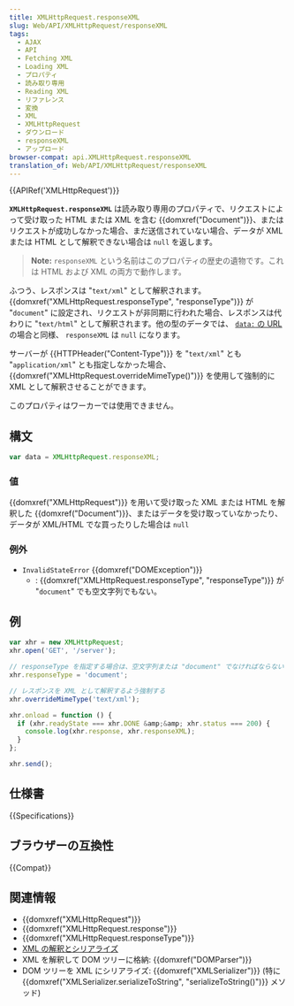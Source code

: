 ```yaml
---
title: XMLHttpRequest.responseXML
slug: Web/API/XMLHttpRequest/responseXML
tags:
  - AJAX
  - API
  - Fetching XML
  - Loading XML
  - プロパティ
  - 読み取り専用
  - Reading XML
  - リファレンス
  - 変換
  - XML
  - XMLHttpRequest
  - ダウンロード
  - responseXML
  - アップロード
browser-compat: api.XMLHttpRequest.responseXML
translation_of: Web/API/XMLHttpRequest/responseXML
---
```

{{APIRef('XMLHttpRequest')}}

**`XMLHttpRequest.responseXML`** は読み取り専用のプロパティで、リクエストによって受け取った HTML または XML を含む {{domxref("Document")}}、またはリクエストが成功しなかった場合、まだ送信されていない場合、データが XML または HTML として解釈できない場合は `null` を返します。

> **Note:** `responseXML` という名前はこのプロパティの歴史の遺物です。これは HTML および XML の両方で動作します。

ふつう、レスポンスは "`text/xml`" として解釈されます。 {{domxref("XMLHttpRequest.responseType", "responseType")}} が "`document`" に設定され、リクエストが非同期に行われた場合、レスポンスは代わりに "`text/html`" として解釈されます。他の型のデータでは、 [`data:` の URL](/ja/docs/Web/HTTP/Basics_of_HTTP/Data_URIs) の場合と同様、 `responseXML` は `null` になります。

サーバーが {{HTTPHeader("Content-Type")}} を "`text/xml`" とも "`application/xml`" とも指定しなかった場合、 {{domxref("XMLHttpRequest.overrideMimeType()")}} を使用して強制的に XML として解釈させることができます。

このプロパティはワーカーでは使用できません。

## 構文

```js
var data = XMLHttpRequest.responseXML;
```

### 値

{{domxref("XMLHttpRequest")}} を用いて受け取った XML または HTML を解釈した {{domxref("Document")}}、またはデータを受け取っていなかったり、データが XML/HTML でな買ったりした場合は `null`

### 例外

- `InvalidStateError` {{domxref("DOMException")}}
  - : {{domxref("XMLHttpRequest.responseType", "responseType")}} が "`document`" でも空文字列でもない。

## 例

```js
var xhr = new XMLHttpRequest;
xhr.open('GET', '/server');

// responseType を指定する場合は、空文字列または "document" でなければならない
xhr.responseType = 'document';

// レスポンスを XML として解釈するよう強制する
xhr.overrideMimeType('text/xml');

xhr.onload = function () {
  if (xhr.readyState === xhr.DONE &amp;&amp; xhr.status === 200) {
    console.log(xhr.response, xhr.responseXML);
  }
};

xhr.send();
```

## 仕様書

{{Specifications}}

## ブラウザーの互換性

{{Compat}}

## 関連情報

- {{domxref("XMLHttpRequest")}}
- {{domxref("XMLHttpRequest.response")}}
- {{domxref("XMLHttpRequest.responseType")}}
- [XML の解釈とシリアライズ](/ja/docs/Web/Guide/Parsing_and_serializing_XML)
- XML を解釈して DOM ツリーに格納: {{domxref("DOMParser")}}
- DOM ツリーを XML にシリアライズ: {{domxref("XMLSerializer")}} (特に {{domxref("XMLSerializer.serializeToString", "serializeToString()")}} メソッド)
